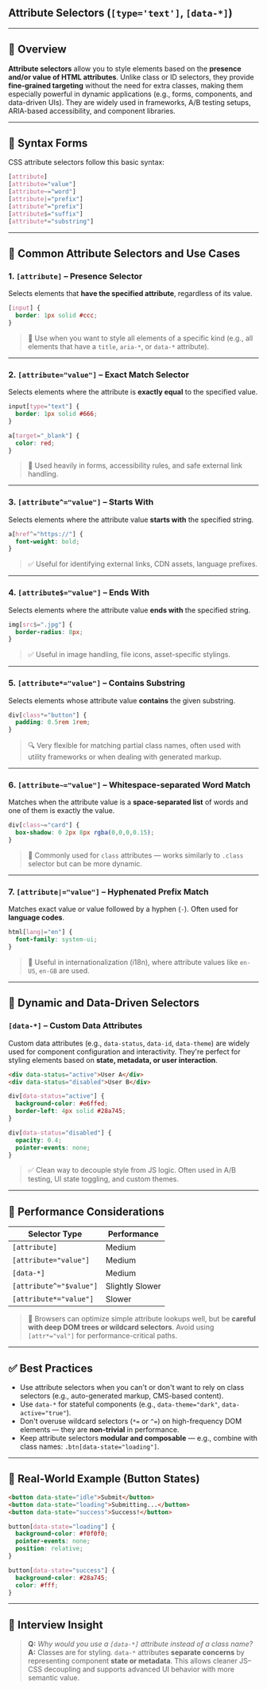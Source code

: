 
## **Attribute Selectors (`[type='text']`, `[data-*]`)**

---

## 🧠 Overview

**Attribute selectors** allow you to style elements based on the **presence and/or value of HTML attributes**. Unlike class or ID selectors, they provide **fine-grained targeting** without the need for extra classes, making them especially powerful in dynamic applications (e.g., forms, components, and data-driven UIs). They are widely used in frameworks, A/B testing setups, ARIA-based accessibility, and component libraries.

---

## 🔧 Syntax Forms

CSS attribute selectors follow this basic syntax:

```css
[attribute]
[attribute="value"]
[attribute~="word"]
[attribute|="prefix"]
[attribute^="prefix"]
[attribute$="suffix"]
[attribute*="substring"]
```

---

## 🎯 Common Attribute Selectors and Use Cases

### 1. `[attribute]` – **Presence Selector**

Selects elements that **have the specified attribute**, regardless of its value.

```css
[input] {
  border: 1px solid #ccc;
}
```

> 📌 Use when you want to style all elements of a specific kind (e.g., all elements that have a `title`, `aria-*`, or `data-*` attribute).

---

### 2. `[attribute="value"]` – **Exact Match Selector**

Selects elements where the attribute is **exactly equal** to the specified value.

```css
input[type="text"] {
  border: 1px solid #666;
}

a[target="_blank"] {
  color: red;
}
```

> 📌 Used heavily in forms, accessibility rules, and safe external link handling.

---

### 3. `[attribute^="value"]` – **Starts With**

Selects elements where the attribute value **starts with** the specified string.

```css
a[href^="https://"] {
  font-weight: bold;
}
```

> ✅ Useful for identifying external links, CDN assets, language prefixes.

---

### 4. `[attribute$="value"]` – **Ends With**

Selects elements where the attribute value **ends with** the specified string.

```css
img[src$=".jpg"] {
  border-radius: 8px;
}
```

> ✅ Useful in image handling, file icons, asset-specific stylings.

---

### 5. `[attribute*="value"]` – **Contains Substring**

Selects elements whose attribute value **contains** the given substring.

```css
div[class*="button"] {
  padding: 0.5rem 1rem;
}
```

> 🔍 Very flexible for matching partial class names, often used with utility frameworks or when dealing with generated markup.

---

### 6. `[attribute~="value"]` – **Whitespace-separated Word Match**

Matches when the attribute value is a **space-separated list** of words and one of them is exactly the value.

```css
div[class~="card"] {
  box-shadow: 0 2px 8px rgba(0,0,0,0.15);
}
```

> 📌 Commonly used for `class` attributes — works similarly to `.class` selector but can be more dynamic.

---

### 7. `[attribute|="value"]` – **Hyphenated Prefix Match**

Matches exact value or value followed by a hyphen (`-`). Often used for **language codes**.

```css
html[lang|="en"] {
  font-family: system-ui;
}
```

> 📌 Useful in internationalization (i18n), where attribute values like `en-US`, `en-GB` are used.

---

## 🧩 Dynamic and Data-Driven Selectors

### `[data-*]` – **Custom Data Attributes**

Custom data attributes (e.g., `data-status`, `data-id`, `data-theme`) are widely used for component configuration and interactivity. They're perfect for styling elements based on **state, metadata, or user interaction**.

```html
<div data-status="active">User A</div>
<div data-status="disabled">User B</div>
```

```css
div[data-status="active"] {
  background-color: #e6ffed;
  border-left: 4px solid #28a745;
}

div[data-status="disabled"] {
  opacity: 0.4;
  pointer-events: none;
}
```

> ✅ Clean way to decouple style from JS logic. Often used in A/B testing, UI state toggling, and custom themes.

---

## 🧠 Performance Considerations

| Selector Type           | Performance     |
| ----------------------- | --------------- |
| `[attribute]`           | Medium          |
| `[attribute="value"]`   | Medium          |
| `[data-*]`              | Medium          |
| `[attribute^="$value"]` | Slightly Slower |
| `[attribute*="value"]`  | Slower          |

> 🔧 Browsers can optimize simple attribute lookups well, but be **careful with deep DOM trees or wildcard selectors**. Avoid using `[attr*="val"]` for performance-critical paths.

---

## ✅ Best Practices

* Use attribute selectors when you can't or don't want to rely on class selectors (e.g., auto-generated markup, CMS-based content).
* Use `data-*` for stateful components (e.g., `data-theme="dark"`, `data-active="true"`).
* Don't overuse wildcard selectors (`*=` or `^=`) on high-frequency DOM elements — they are **non-trivial** in performance.
* Keep attribute selectors **modular and composable** — e.g., combine with class names: `.btn[data-state="loading"]`.

---

## 🔁 Real-World Example (Button States)

```html
<button data-state="idle">Submit</button>
<button data-state="loading">Submitting...</button>
<button data-state="success">Success!</button>
```

```css
button[data-state="loading"] {
  background-color: #f0f0f0;
  pointer-events: none;
  position: relative;
}

button[data-state="success"] {
  background-color: #28a745;
  color: #fff;
}
```

---

## 📌 Interview Insight

> **Q:** *Why would you use a `[data-*]` attribute instead of a class name?*
> **A:** Classes are for styling. `data-*` attributes **separate concerns** by representing component **state or metadata**. This allows cleaner JS–CSS decoupling and supports advanced UI behavior with more semantic value.
